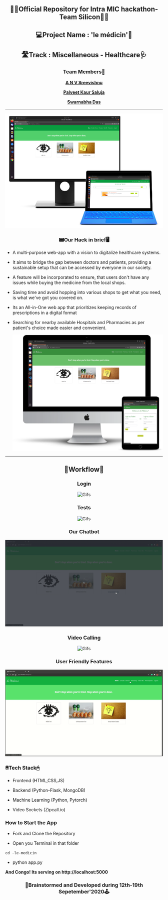 <div align='center'>
  <h2>👨‍💻Official Repository for Intra MIC hackathon-Team Silicon👩‍💻</h2>
  </div>
 
<div align="center">
  <h2>💻Project Name : 'le médicin'📱</h2>
  
  <h2>🛣️Track : Miscellaneous - Healthcare🩺</h2>
  
  <h3>Team Members🤝</h3>
  
  <a href="https://github.com/anvsreevishnu"> **A N V Sreevishnu** </a>
  
  <a href="https://github.com/Palveet"> **Palveet Kaur Saluja** </a>
  
  <a href="https://github.com/sd2001"> **Swarnabha Das** </a>
  <hr>
    
  ![Images](https://github.com/sd2001/-le-medicin/blob/master/Images/mockupp.png)  
  
  <h3>📟Our Hack in brief🖥️</h3>
  
  </div>
  
* A multi-purpose web-app with a vision to digitalize healthcare systems. 

* It aims to bridge the gap between doctors and patients, providing a sustainable setup that can be accessed by everyone in our society. 

* A feature will be incorporated to ensure, that users don't have any issues while buying the medicine from the local shops. 

* Saving time and avoid hopping into various shops to get what you need, is what we've got you covered on. 

* Its an All-in-One web app that prioritizes keeping records of prescriptions in a digital format 

* Searching for nearby available Hospitals and Pharmacies as per patient's choice made easier and convenient.

  
  ![Images](https://github.com/sd2001/-le-medicin/blob/master/Images/mockup2.png)
  
<hr>
<div align="center">
  <h2>🥳Workflow🤩</h2>
 </div>
 
 <div align="center">
  
  <h3>Login</h3>
 
 ![Gifs](https://github.com/sd2001/-le-medicin/blob/master/Gifs/login.gif)
 
 <h3>Tests</h3>
 
 ![Gifs](https://github.com/sd2001/-le-medicin/blob/master/Gifs/tests.gif)
 
 <h3>Our Chatbot</h3>
 
 ![Gifs](https://github.com/sd2001/-le-medicin/blob/master/Gifs/chatbot.gif)
 
 <h3>Video Calling</h3>
 
 ![Gifs](https://github.com/sd2001/-le-medicin/blob/master/Gifs/vc.gif)
  
 <h3>User Friendly Features</h3>
 
 ![Gifs](https://github.com/sd2001/-le-medicin/blob/master/Gifs/best.gif)
 
 </div>
 
 
 <h3> 🖲️Tech Stack🖱</h3>
 
 * Frontend (HTML,CSS,JS)
 
 * Backend (Python-Flask, MongoDB)
 
 * Machine Learning (Python, Pytorch)
 
 * Video Sockets (Zipcall.io) 

 <h3> How to Start the App</h3>

 * Fork and Clone the Repository

 * Open you Terminal in that folder
 ```
 cd -le-medicin
 ```
 
 * python app.py
 
 **And Congo! Its serving on http://localhost:5000**
 
 <div align="center">
  <h3>📸Brainstormed and Developed during 12th-19th Sepetember'2020🕹️</h3>
 </div>


 
